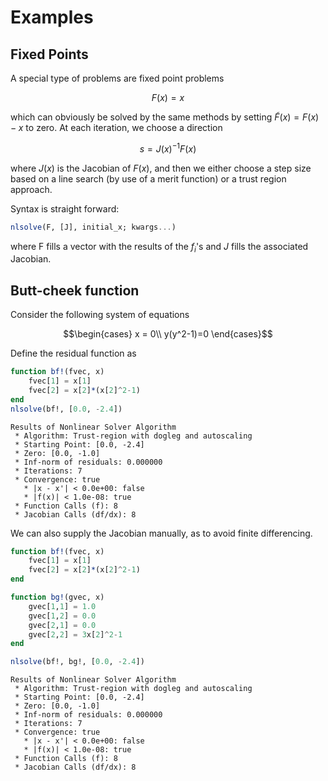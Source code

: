 # Examples
## Fixed Points

A special type of problems are fixed point problems

```math
F(x) = x
```

which can obviously be solved by the same methods by setting $\tilde{F}(x)=F(x)-x$ to zero. At each iteration, we choose a direction

$$
s = J(x)^{-1}F(x)
$$

where $J(x)$ is the Jacobian of $F(x)$, and then we either choose a step size based on a line search (by use of a merit function) or a trust region approach.

Syntax is straight forward:

```julia
nlsolve(F, [J], initial_x; kwargs...)
```

where F fills a vector with the results of the $f_i$'s and $J$ fills the associated Jacobian.

## Butt-cheek function

Consider the following system of equations

```math
\begin{cases}
x = 0\\
y(y^2-1)=0
\end{cases}
```

Define the residual function as

```julia
function bf!(fvec, x)
    fvec[1] = x[1]
    fvec[2] = x[2]*(x[2]^2-1)
end
nlsolve(bf!, [0.0, -2.4])
```

    Results of Nonlinear Solver Algorithm
     * Algorithm: Trust-region with dogleg and autoscaling
     * Starting Point: [0.0, -2.4]
     * Zero: [0.0, -1.0]
     * Inf-norm of residuals: 0.000000
     * Iterations: 7
     * Convergence: true
       * |x - x'| < 0.0e+00: false
       * |f(x)| < 1.0e-08: true
     * Function Calls (f): 8
     * Jacobian Calls (df/dx): 8

We can also supply the Jacobian manually, as to avoid finite differencing.

```julia
function bf!(fvec, x)
    fvec[1] = x[1]
    fvec[2] = x[2]*(x[2]^2-1)
end

function bg!(gvec, x)
    gvec[1,1] = 1.0
    gvec[1,2] = 0.0
    gvec[2,1] = 0.0
    gvec[2,2] = 3x[2]^2-1
end

nlsolve(bf!, bg!, [0.0, -2.4])
```

    Results of Nonlinear Solver Algorithm
     * Algorithm: Trust-region with dogleg and autoscaling
     * Starting Point: [0.0, -2.4]
     * Zero: [0.0, -1.0]
     * Inf-norm of residuals: 0.000000
     * Iterations: 7
     * Convergence: true
       * |x - x'| < 0.0e+00: false
       * |f(x)| < 1.0e-08: true
     * Function Calls (f): 8
     * Jacobian Calls (df/dx): 8
